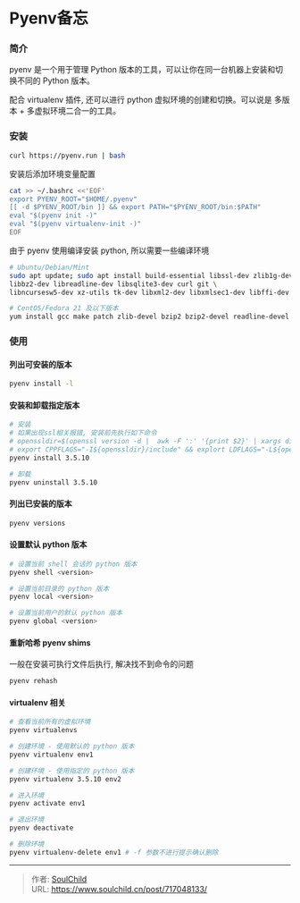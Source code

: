 # Pyenv备忘


<!--more-->

### 简介

pyenv 是一个用于管理 Python 版本的工具，可以让你在同一台机器上安装和切换不同的 Python 版本。

配合 virtualenv 插件, 还可以进行 python 虚拟环境的创建和切换。可以说是 多版本 + 多虚拟环境二合一的工具。

### 安装

```bash
curl https://pyenv.run | bash
```

安装后添加环境变量配置

```bash
cat >> ~/.bashrc <<'EOF'
export PYENV_ROOT="$HOME/.pyenv"
[[ -d $PYENV_ROOT/bin ]] && export PATH="$PYENV_ROOT/bin:$PATH"
eval "$(pyenv init -)"
eval "$(pyenv virtualenv-init -)"
EOF
```

由于 pyenv 使用编译安装 python, 所以需要一些编译环境
```bash
# Ubuntu/Debian/Mint
sudo apt update; sudo apt install build-essential libssl-dev zlib1g-dev \
libbz2-dev libreadline-dev libsqlite3-dev curl git \
libncursesw5-dev xz-utils tk-dev libxml2-dev libxmlsec1-dev libffi-dev liblzma-dev

# CentOS/Fedora 21 及以下版本
yum install gcc make patch zlib-devel bzip2 bzip2-devel readline-devel sqlite sqlite-devel openssl-devel tk-devel libffi-devel xz-devel
```

### 使用

#### 列出可安装的版本

```bash
pyenv install -l
```

#### 安装和卸载指定版本

```bash
# 安装
# 如果出现ssl相关报错, 安装前先执行如下命令
# openssldir=$(openssl version -d |  awk -F ':' '{print $2}' | xargs dirname)
# export CPPFLAGS="-I${openssldir}/include" && explort LDFLAGS="-L${openssldir}/lib"
pyenv install 3.5.10

# 卸载
pyenv uninstall 3.5.10
```

#### 列出已安装的版本

```bash
pyenv versions
```

#### 设置默认 python 版本

```bash
# 设置当前 shell 会话的 python 版本
pyenv shell <version>

# 设置当前目录的 python 版本
pyenv local <version>

# 设置当前用户的默认 python 版本
pyenv global <version>
```

#### 重新哈希 pyenv shims

一般在安装可执行文件后执行, 解决找不到命令的问题

```bash
pyenv rehash
```

#### virtualenv 相关

```bash
# 查看当前所有的虚拟环境
pyenv virtualenvs

# 创建环境 - 使用默认的 python 版本
pyenv virtualenv env1

# 创建环境 - 使用指定的 python 版本
pyenv virtualenv 3.5.10 env2

# 进入环境
pyenv activate env1

# 退出环境
pyenv deactivate

# 删除环境
pyenv virtualenv-delete env1 # -f 参数不进行提示确认删除
```



---

> 作者: [SoulChild](https://www.soulchild.cn)  
> URL: https://www.soulchild.cn/post/717048133/  


